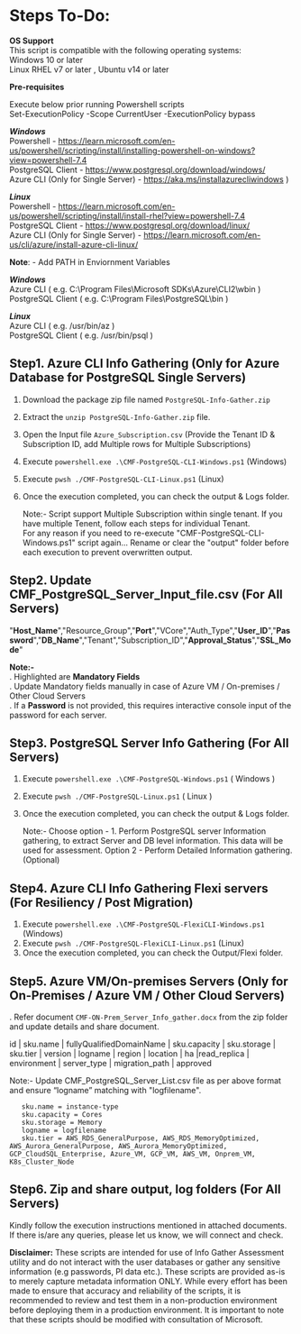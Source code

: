 # Steps To-Do:<br />

**OS Support**<br />
This script is compatible with the following operating systems:<br />
Windows 10 or later<br />
Linux RHEL v7 or later , Ubuntu v14 or later<br />

**Pre-requisites**<br />

Execute below prior running Powershell scripts<br />
Set-ExecutionPolicy -Scope CurrentUser -ExecutionPolicy bypass

***Windows***<br />
Powershell -   https://learn.microsoft.com/en-us/powershell/scripting/install/installing-powershell-on-windows?view=powershell-7.4<br /> 
PostgreSQL Client - https://www.postgresql.org/download/windows/ <br />
Azure CLI (Only for Single Server) - https://aka.ms/installazurecliwindows )<br /> 

***Linux***<br />
Powershell - https://learn.microsoft.com/en-us/powershell/scripting/install/install-rhel?view=powershell-7.4<br /> 
PostgreSQL Client - https://www.postgresql.org/download/linux/ <br />
Azure CLI (Only for Single Server) - https://learn.microsoft.com/en-us/cli/azure/install-azure-cli-linux/<br /> 

**Note**: - Add PATH in Enviornment Variables<br />

***Windows***<br />
Azure CLI  ( e.g. C:\Program Files\Microsoft SDKs\Azure\CLI2\wbin )<br />
PostgreSQL Client ( e.g.  C:\Program Files\PostgreSQL\bin )<br />

***Linux***<br />
Azure CLI  ( e.g. /usr/bin/az )<br />
PostgreSQL Client ( e.g. /usr/bin/psql )<br />


## Step1. Azure CLI Info Gathering (Only for Azure Database for PostgreSQL Single Servers)
1. Download the package zip file named `PostgreSQL-Info-Gather.zip`
2. Extract the `unzip PostgreSQL-Info-Gather.zip` file.
3. Open the Input file `Azure_Subscription.csv` (Provide the Tenant ID & Subscription ID, add Multiple rows for Multiple Subscriptions)  
4. Execute `powershell.exe .\CMF-PostgreSQL-CLI-Windows.ps1` (Windows)
5. Execute `pwsh ./CMF-PostgreSQL-CLI-Linux.ps1` (Linux)
6. Once the execution completed, you can check the output & Logs folder.

    Note:- Script support Multiple Subscription within single tenant. If you have multiple Tenent, follow each steps for individual Tenant.<br />
    For any reason if you need to re-execute "CMF-PostgreSQL-CLI-Windows.ps1" script again...
    Rename or clear the "output" folder before each execution to prevent overwritten output.

## Step2. Update CMF_PostgreSQL_Server_Input_file.csv (For All Servers)
 "**Host_Name**","Resource_Group","**Port**","VCore","Auth_Type","**User_ID**","**Password**","**DB_Name**","Tenant","Subscription_ID","**Approval_Status**","**SSL_Mode**"

**Note:-**<br />
. Highlighted are **Mandatory Fields**<br />
. Update Mandatory fields manually in case of Azure VM / On-premises / Other Cloud Servers <br />
. If a **Password** is not provided, this requires interactive console input of the password for each server. <br />

## Step3. PostgreSQL Server Info Gathering (For All Servers)
1. Execute `powershell.exe .\CMF-PostgreSQL-Windows.ps1` ( Windows )
2. Execute `pwsh ./CMF-PostgreSQL-Linux.ps1` ( Linux )
4. Once the execution completed, you can check the output & Logs folder.

    Note:- 
    Choose option - 1. Perform PostgreSQL server Information gathering, to extract Server and DB level information.
    This data will be used for assessment.
    Option 2 - Perform Detailed Information gathering.(Optional)

## Step4. Azure CLI Info Gathering Flexi servers (For Resiliency / Post Migration)
1. Execute `powershell.exe .\CMF-PostgreSQL-FlexiCLI-Windows.ps1` (Windows)
2. Execute `pwsh ./CMF-PostgreSQL-FlexiCLI-Linux.ps1` (Linux)
3. Once the execution completed, you can check the Output/Flexi folder.


## Step5. Azure VM/On-premises Servers  (Only for On-Premises / Azure VM / Other Cloud Servers)
. Refer document `CMF-ON-Prem_Server_Info_gather.docx` from the zip folder and update details and share document.<br />

id | sku.name | fullyQualifiedDomainName | sku.capacity | sku.storage | sku.tier | version | logname | region | location | ha |read_replica | environment | server_type | migration_path | approved

Note:- Update CMF_PostgreSQL_Server_List.csv file as per above format and ensure “logname” matching with "logfilename".

       sku.name = instance-type
       sku.capacity = Cores
       sku.storage = Memory
       logname = logfilename 
       sku.tier = AWS_RDS_GeneralPurpose, AWS_RDS_MemoryOptimized, AWS_Aurora_GeneralPurpose, AWS_Aurora_MemoryOptimized, GCP_CloudSQL_Enterprise, Azure_VM, GCP_VM, AWS_VM, Onprem_VM, K8s_Cluster_Node

## Step6. Zip and share output, log folders (For All Servers) 
Kindly follow the execution instructions mentioned in attached documents. 
If there is/are any queries, please let us know, we will connect and check.


**Disclaimer:**
These scripts are intended for use of Info Gather Assessment utility and do not interact with the user databases or gather any sensitive information (e.g passwords, PI data etc.). 
These scripts are provided as-is to merely capture metadata information ONLY. While every effort has been made to ensure that accuracy and reliability of the scripts, 
it is recommended to review and test them in a non-production environment before deploying them in a production environment.
It is important to note that these scripts should be modified with consultation of Microsoft.
